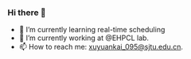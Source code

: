 ### Hi there 👋

- 🌱 I’m currently learning real-time scheduling
- 🔭 I’m currently working at @EHPCL lab.
- 📫 How to reach me: xuyuankai_095@sjtu.edu.cn.


<!--
**Xu-8482/Xu-8482** is a ✨ _special_ ✨ repository because its `README.md` (this file) appears on your GitHub profile.

Here are some ideas to get you started:


- 🌱 I’m currently learning ...
- 👯 I’m looking to collaborate on ...
- 🤔 I’m looking for help with ...
- 💬 Ask me about ...

- 😄 Pronouns: ...
- ⚡ Fun fact: ...
-->
